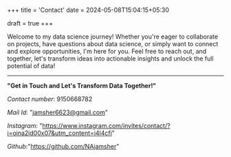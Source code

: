 +++
title = 'Contact'
date = 2024-05-08T15:04:15+05:30

draft = true
+++

Welcome to my data science journey! Whether you're eager to collaborate on projects, have questions about data science, or simply want to connect and explore opportunities, I'm here for you. Feel free to reach out, and together, let's transform ideas into actionable insights and unlock the full potential of data!

---

**"Get in Touch and Let's Transform Data Together!"**

_Contact number_: 9150668782

_Mail Id_: "jamsher6623@gmail.com"

_Instagram_: "https://www.instagram.com/invites/contact/?i=oina2id00x07&utm_content=i4l4cfi"

_Github_:"https://github.com/NAjamsher"
